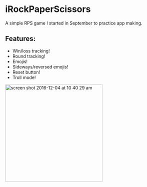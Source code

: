 # iRockPaperScissors

A simple RPS game I started in September to practice app making. 

## Features:

* Win/loss tracking!
* Round tracking!
* Emojis!
* Sideways/reversed emojis!
* Reset button!
* Troll mode!

<img width="311" alt="screen shot 2016-12-04 at 10 40 29 am" src="https://cloud.githubusercontent.com/assets/19174201/21558081/c06bec56-ce02-11e6-865b-e298ec02e7fa.png">
